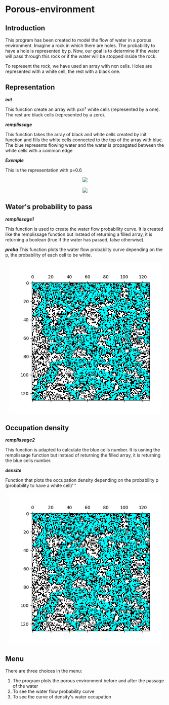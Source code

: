 # Porous-environment

## Introduction

This program has been created to model the flow of water in a porous environment. Imagine a rock in which there are holes. The probability to have a hole is represented by p. Now, our goal is to determine if the water will pass through this rock or if the water will be stopped inside the rock.

To represent the rock, we have used an array with nxn cells. Holes are represented with a white cell, the rest with a black one.

## Representation
***init***

This function create an array with pxn² white cells (represented by a one). The rest are black cells (represented by a zero).

***remplissage***

This function takes the array of black and white cells created by init function and fills the white cells connected to the top of the array with blue. The blue represents flowing water and the water is propagated between the white cells with a common edge

***Exemple***

This is the representation with p=0.6

<p align="center"><img src="Picture/.PNG"></p align="center">
<p align="center"><img src="Picture/n.PNG"></p align="center">


##  Water's probability to pass

***remplissage1***

This function is used to create the water flow probability curve. It is created like the remplissage function but instead of returning a filled array, it is returning a boolean (true if the water has passed, false otherwise).

***proba***
This function plots the water flow probabilty curve depending on the p, the probability of each cell to be white.

<p align="center"><img src="Picture/Introduction.PNG"></p align="center">


## Occupation density

***remplissage2*** 

This function is adapted to calculate the blue cells number. It is usning the remplissage function but instead of returning the filled array, it is returning the blue cells number.

***densite*** 

Function that plots the occupation density depending on the probability p (probability to have a white cell)'''

<p align="center"><img src="Picture/Introduction.PNG"></p align="center">
 
## Menu

There are three choices in the menu:

 1. The program plots the porous environment before and after the passage of the water 
 2. To see the water flow probability curve
 3. To see the curve of density's water occupation

